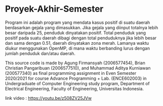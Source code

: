 # Proyek-Akhir-Semester
Program ini adalah program yang mendata kasus positif di suatu daerah berdasarkan gejala yang dimasukkan. Jika gejala yang diinput totalnya lebih besar daripada 25, penduduk dinyatakan positif. Total penduduk yang positif pada suatu daerah dibagi dengan total penduduknya jika lebih besar dan sama dengan 0.51, daerah dinyatakan zona merah. Lamanya waktu diukur menggunakan OpenMP, di mana waktu berbanding lurus dengan jumlah penduduk dan/atau daerah.	

This source code is made by Agung Firmansyah (2006577454), Brian Christian Pangaribuan (2006577510), and Muhammad Aditya Kurniawan (200577340) as final programming assignment in Even Semester 2020/2021 for course Advance Programming + Lab. (ENCE602003) in Undergraduate of Computer Engineering study program, Department of Electrical Engineering, Faculty of Engineering, Universitas Indonesia.

link video :
https://youtu.be/z508ZV25JVw
